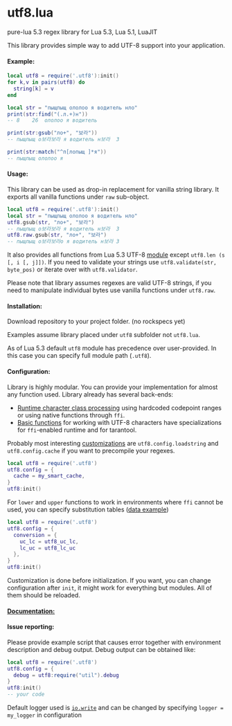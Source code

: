 # utf8.lua
pure-lua 5.3 regex library for Lua 5.3, Lua 5.1, LuaJIT

This library provides simple way to add UTF-8 support into your application.

#### Example:
```Lua
local utf8 = require('.utf8'):init()
for k,v in pairs(utf8) do
  string[k] = v
end

local str = "пыщпыщ ололоо я водитель нло"
print(str:find("(.л.+)н"))
-- 8	26	ололоо я водитель

print(str:gsub("ло+", "보라"))
-- пыщпыщ о보라보라 я водитель н보라	3

print(str:match("^п[лопыщ ]*я"))
-- пыщпыщ ололоо я
```

#### Usage:

This library can be used as drop-in replacement for vanilla string library. It exports all vanilla functions under `raw` sub-object.

```Lua
local utf8 = require('.utf8'):init()
local str = "пыщпыщ ололоо я водитель нло"
utf8.gsub(str, "ло+", "보라")
-- пыщпыщ о보라보라 я водитель н보라	3
utf8.raw.gsub(str, "ло+", "보라")
-- пыщпыщ о보라보라о я водитель н보라	3
```

It also provides all functions from Lua 5.3 UTF-8 [module](https://www.lua.org/manual/5.3/manual.html#6.5) except `utf8.len (s [, i [, j]])`. If you need to validate your strings use `utf8.validate(str, byte_pos)` or iterate over with `utf8.validator`.

Please note that library assumes regexes are valid UTF-8 strings, if you need to manipulate individual bytes use vanilla functions under `utf8.raw`.


#### Installation:

Download repository to your project folder. (no rockspecs yet)

Examples assume library placed under `utf8` subfolder not `utf8.lua`.

As of Lua 5.3 default `utf8` module has precedence over user-provided. In this case you can specify full module path (`.utf8`).

#### Configuration:

Library is highly modular. You can provide your implementation for almost any function used. Library already has several back-ends:
- [Runtime character class processing](charclass/runtime/init.lua) using hardcoded codepoint ranges or using native functions through `ffi`.
- [Basic functions](primitives/init.lua) for working with UTF-8 characters have specializations for `ffi`-enabled runtime and for tarantool.

Probably most interesting [customizations](init.lua) are `utf8.config.loadstring` and `utf8.config.cache` if you want to precompile your regexes.

```Lua
local utf8 = require('.utf8')
utf8.config = {
  cache = my_smart_cache,
}
utf8:init()
```

For `lower` and `upper` functions to work in environments where `ffi` cannot be used, you can specify substitution tables ([data example](https://github.com/artemshein/luv/blob/master/utf8data.lua))

```Lua
local utf8 = require('.utf8')
utf8.config = {
  conversion = {
    uc_lc = utf8_uc_lc,
    lc_uc = utf8_lc_uc
  },
}
utf8:init()
```
Customization is done before initialization. If you want, you can change configuration after `init`, it might work for everything but modules. All of them should be reloaded.

#### [Documentation:](test/test.lua)

#### Issue reporting:

Please provide example script that causes error together with environment description and debug output. Debug output can be obtained like:
```Lua
local utf8 = require('.utf8')
utf8.config = {
  debug = utf8:require("util").debug
}
utf8:init()
-- your code
```
Default logger used is [`io.write`](https://www.lua.org/manual/5.3/manual.html#pdf-io.write) and can be changed by specifying `logger = my_logger` in configuration

